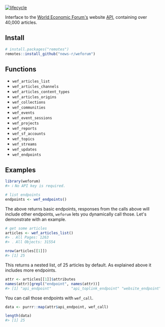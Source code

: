 
[![lifecycle](https://img.shields.io/badge/lifecycle-maturing-blue.svg)](https://www.tidyverse.org/lifecycle/#maturing)

Interface to the [World Economic Forum's](https://www.weforum.org/) website [API](https://api.weforum.org/), containing over 40,000 articles.

Install
-------

``` r
# install.packages("remotes")
remotes::install_github("news-r/weforum")
```

Functions
---------

-   `wef_articles_list`
-   `wef_articles_channels`
-   `wef_articles_content_types`
-   `wef_articles_origins`
-   `wef_collections`
-   `wef_communities`
-   `wef_events`
-   `wef_event_sessions`
-   `wef_projects`
-   `wef_reports`
-   `wef_sf_accounts`
-   `wef_topics`
-   `wef_streams`
-   `wef_updates`
-   `wef_endpoints`

Examples
--------

``` r
library(weforum)
#> ℹ No API key is required.

# list endpoints
endpoints <- wef_endpoints()
```

The above returns basic endpoints, responses from the calls above will include other endpoints, `weforum` lets you dynamically call those. Let's demonstrate with an example.

``` r
# get some articles
articles <- wef_articles_list() 
#> ․ All Pages: 1263
#> ․ All Objects: 31554

nrow(articles[[1]])
#> [1] 25
```

This returns a nested list, of 25 articles by default. As explained above it includes more endpoints.

``` r
attr <- articles[[1]]$attributes
names(attr)[grepl("endpoint", names(attr))]
#> [1] "api_endpoint"         "api_toplink_endpoint" "website_endpoint"
```

You can call those endpoints with `wef_call`.

``` r
data <- purrr::map(attr$api_endpoint, wef_call)

length(data)
#> [1] 25
```
